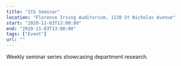 ```yaml
---
title: "ICG Seminar"
location: "Florence Irving Auditorium, 1130 St Nicholas Avenue"
start: "2020-11-03T12:00:00"
end: "2020-11-03T13:00:00"
tags: ["Event"]
url: ""
---
```


Weekly seminar series showcasing department research.

<!-- endexcerpt -->
